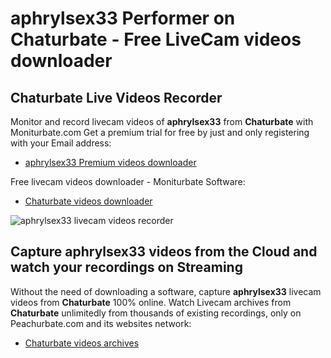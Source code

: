 # aphrylsex33 Performer on Chaturbate - Free LiveCam videos downloader

## Chaturbate Live Videos Recorder

Monitor and record livecam videos of **aphrylsex33** from **Chaturbate** with Moniturbate.com
Get a premium trial for free by just and only registering with your Email address:
* [aphrylsex33 Premium videos downloader](https://moniturbate.com/request-demo-licence-key.html)

Free livecam videos downloader - Moniturbate Software:
* [Chaturbate videos downloader](https://moniturbate.com/moniturbate-download-software.html)

![aphrylsex33 livecam videos recorder](https://peachurnet.com/templates/moniturbate-software.png)


## Capture aphrylsex33 videos from the Cloud and watch your recordings on Streaming

Without the need of downloading a software, capture **aphrylsex33** livecam videos from **Chaturbate** 100% online.
Watch Livecam archives from **Chaturbate** unlimitedly from thousands of existing recordings, only on Peachurbate.com and its websites network:
* [Chaturbate videos archives](https://peachurnet.com/)